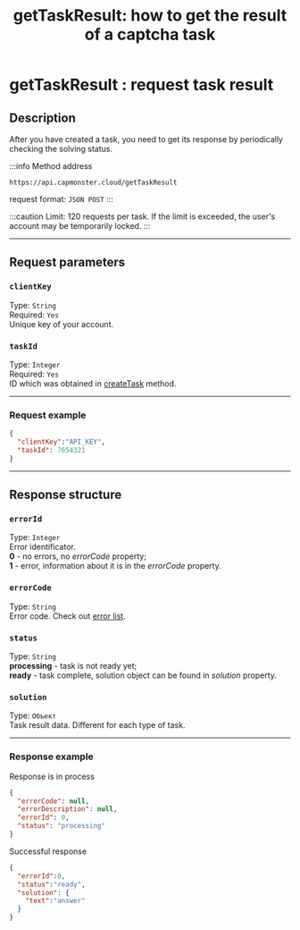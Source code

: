 ﻿---
sidebar_position: 1
sidebar_label: getTaskResult
title: "getTaskResult: how to get the result of a captcha task"
description: "Learn how to use the getTaskResult method in the Capmonster Cloud API to get the result of a task. Detailed description of parameters, responses and sample queries. Fast and convenient captcha solution online!"
---

# getTaskResult : request task result
## Description
After you have created a task, you need to get its response by periodically checking the solving status.

:::info Method address
```http
https://api.capmonster.cloud/getTaskResult
```
request format: `JSON POST`
:::

:::caution
Limit: 120 requests per task. If the limit is exceeded, the user's account may be temporarily locked. 
:::

---

## Request parameters

### `clientKey`
Type: `String` <br />
Required: `Yes`<br />
Unique key of your account.

### `taskId`
Type: `Integer` <br />
Required: `Yes`<br />
ID which was obtained in [createTask](./create-task.md) method.

---
### Request example

```json
{
  "clientKey":"API_KEY",
  "taskId": 7654321
}
```
--- 
## Response structure

### `errorId`
Type: `Integer` <br />
Error identificator.<br />**0** - no errors, no *errorCode* property;<br />**1** - error, information about it is in the *errorCode* property.

### `errorCode`
Type: `String` <br />
Error code. Check out [error list](../api-errors.md).

### `status`
Type: `String` <br />
**processing** -  task is not ready yet;<br />**ready** - task complete, solution object can be found in *solution* property.

### `solution`
Type: `Объект` <br />
Task result data. Different for each type of task.

---
### Response example

Response is in process

```json
{
  "errorCode": null,
  "errorDescription": null,
  "errorId": 0,
  "status": "processing"
}
```

Successful response

```json
{
  "errorId":0,
  "status":"ready",
  "solution": {
    "text":"answer"
  }
}
```
